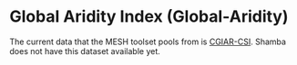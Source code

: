 # Global Aridity Index (Global-Aridity)

The current data that the MESH toolset pools from is [CGIAR-CSI](https://cgiarcsi.community/data/global-aridity-and-pet-database/). Shamba does not have this dataset available yet. &#x20;
